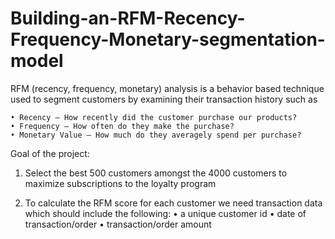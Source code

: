 # Building-an-RFM-Recency-Frequency-Monetary-segmentation-model
RFM (recency, frequency, monetary) analysis is a behavior based technique used to segment customers by examining their transaction history such as

    • Recency – How recently did the customer purchase our products? 
    • Frequency – How often do they make the purchase? 
    • Monetary Value – How much do they averagely spend per purchase? 

Goal of the project:
1. Select the best 500 customers amongst the 4000 customers to maximize subscriptions to the loyalty program

2. To calculate the RFM score for each customer we need transaction data which should include the following:
    • a unique customer id
    • date of transaction/order
    • transaction/order amount
